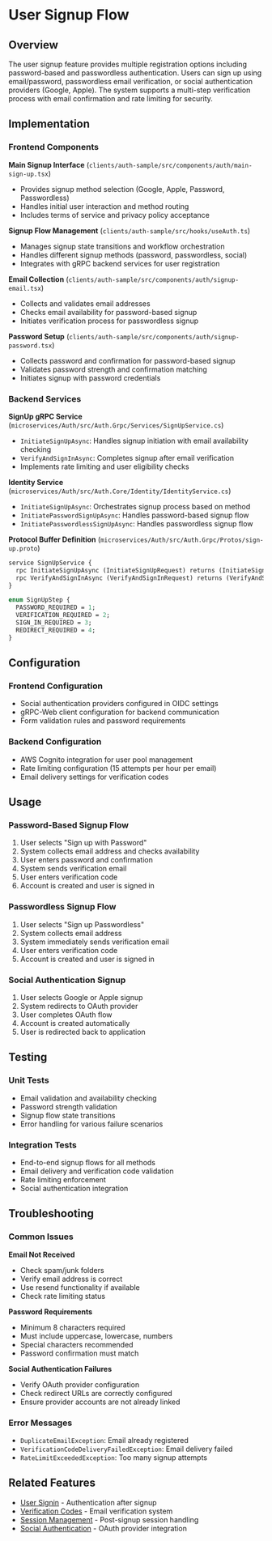 # User Signup Flow

## Overview

The user signup feature provides multiple registration options including password-based and passwordless authentication. Users can sign up using email/password, passwordless email verification, or social authentication providers (Google, Apple). The system supports a multi-step verification process with email confirmation and rate limiting for security.

## Implementation

### Frontend Components

**Main Signup Interface** (`clients/auth-sample/src/components/auth/main-sign-up.tsx`)
- Provides signup method selection (Google, Apple, Password, Passwordless)
- Handles initial user interaction and method routing
- Includes terms of service and privacy policy acceptance

**Signup Flow Management** (`clients/auth-sample/src/hooks/useAuth.ts`)
- Manages signup state transitions and workflow orchestration
- Handles different signup methods (password, passwordless, social)
- Integrates with gRPC backend services for user registration

**Email Collection** (`clients/auth-sample/src/components/auth/signup-email.tsx`)
- Collects and validates email addresses
- Checks email availability for password-based signup
- Initiates verification process for passwordless signup

**Password Setup** (`clients/auth-sample/src/components/auth/signup-password.tsx`)
- Collects password and confirmation for password-based signup
- Validates password strength and confirmation matching
- Initiates signup with password credentials

### Backend Services

**SignUp gRPC Service** (`microservices/Auth/src/Auth.Grpc/Services/SignUpService.cs`)
- `InitiateSignUpAsync`: Handles signup initiation with email availability checking
- `VerifyAndSignInAsync`: Completes signup after email verification
- Implements rate limiting and user eligibility checks

**Identity Service** (`microservices/Auth/src/Auth.Core/Identity/IdentityService.cs`)
- `InitiateSignUpAsync`: Orchestrates signup process based on method
- `InitiatePasswordSignUpAsync`: Handles password-based signup flow
- `InitiatePasswordlessSignUpAsync`: Handles passwordless signup flow

**Protocol Buffer Definition** (`microservices/Auth/src/Auth.Grpc/Protos/sign-up.proto`)
```protobuf
service SignUpService {
  rpc InitiateSignUpAsync (InitiateSignUpRequest) returns (InitiateSignUpResponse);
  rpc VerifyAndSignInAsync (VerifyAndSignInRequest) returns (VerifyAndSignInResponse);
}

enum SignUpStep {
  PASSWORD_REQUIRED = 1;
  VERIFICATION_REQUIRED = 2;
  SIGN_IN_REQUIRED = 3;
  REDIRECT_REQUIRED = 4;
}
```

## Configuration

### Frontend Configuration
- Social authentication providers configured in OIDC settings
- gRPC-Web client configuration for backend communication
- Form validation rules and password requirements

### Backend Configuration
- AWS Cognito integration for user pool management
- Rate limiting configuration (15 attempts per hour per email)
- Email delivery settings for verification codes

## Usage

### Password-Based Signup Flow
1. User selects "Sign up with Password"
2. System collects email address and checks availability
3. User enters password and confirmation
4. System sends verification email
5. User enters verification code
6. Account is created and user is signed in

### Passwordless Signup Flow
1. User selects "Sign up Passwordless"
2. System collects email address
3. System immediately sends verification email
4. User enters verification code
5. Account is created and user is signed in

### Social Authentication Signup
1. User selects Google or Apple signup
2. System redirects to OAuth provider
3. User completes OAuth flow
4. Account is created automatically
5. User is redirected back to application

## Testing

### Unit Tests
- Email validation and availability checking
- Password strength validation
- Signup flow state transitions
- Error handling for various failure scenarios

### Integration Tests
- End-to-end signup flows for all methods
- Email delivery and verification code validation
- Rate limiting enforcement
- Social authentication integration

## Troubleshooting

### Common Issues

**Email Not Received**
- Check spam/junk folders
- Verify email address is correct
- Use resend functionality if available
- Check rate limiting status

**Password Requirements**
- Minimum 8 characters required
- Must include uppercase, lowercase, numbers
- Special characters recommended
- Password confirmation must match

**Social Authentication Failures**
- Verify OAuth provider configuration
- Check redirect URLs are correctly configured
- Ensure provider accounts are not already linked

### Error Messages
- `DuplicateEmailException`: Email already registered
- `VerificationCodeDeliveryFailedException`: Email delivery failed
- `RateLimitExceededException`: Too many signup attempts

## Related Features
- [User Signin](./user-signin.md) - Authentication after signup
- [Verification Codes](./verification-codes.md) - Email verification system
- [Session Management](./session-management.md) - Post-signup session handling
- [Social Authentication](./social-authentication.md) - OAuth provider integration
